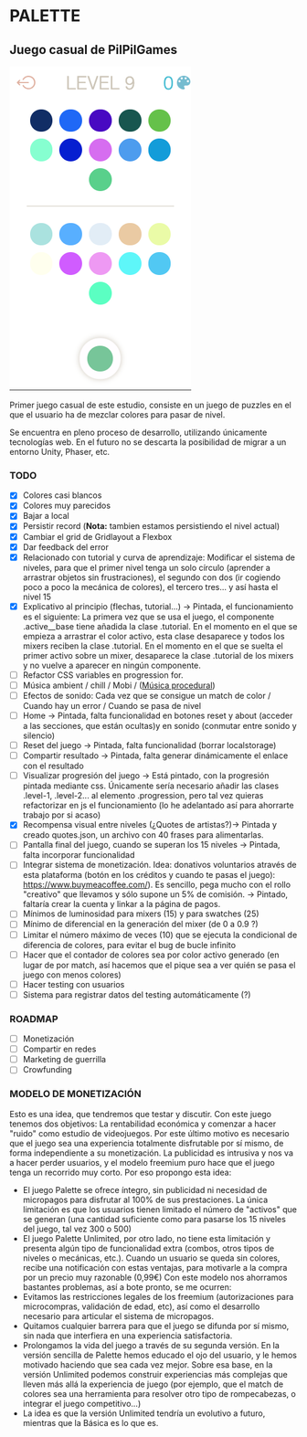 # PALETTE

## Juego casual de **PilPilGames**

![Screenshoot](./screenshoot.png)

Primer juego casual de este estudio, consiste en un juego de puzzles en el que el usuario ha de
mezclar colores para pasar de nivel.

Se encuentra en pleno proceso de desarrollo, utilizando únicamente tecnologías web. En el futuro no
se descarta la posibilidad de migrar a un entorno Unity, Phaser, etc.

### TODO

-   [x] Colores casi blancos
-   [x] Colores muy parecidos
-   [x] Bajar a local
-   [x] Persistir record (**Nota:** tambien estamos persistiendo el nivel actual)
-   [x] Cambiar el grid de Gridlayout a Flexbox
-   [x] Dar feedback del error
-   [x] Relacionado con tutorial y curva de aprendizaje: Modificar el sistema de niveles, para que
        el primer nivel tenga un solo círculo (aprender a arrastrar objetos sin frustraciones), el
        segundo con dos (ir cogiendo poco a poco la mecánica de colores), el tercero tres... y así
        hasta el nivel 15
-   [x] Explicativo al principio (flechas, tutorial...) -> Pintada, el funcionamiento es el
        siguiente: La primera vez que se usa el juego, el componente .active\_\_base tiene añadida
        la clase .tutorial. En el momento en el que se empieza a arrastrar el color activo, esta
        clase desaparece y todos los mixers reciben la clase .tutorial. En el momento en el que se
        suelta el primer activo sobre un mixer, desaparece la clase .tutorial de los mixers y no
        vuelve a aparecer en ningún componente.
-   [ ] Refactor CSS variables en progression for.
-   [ ] Música ambient / chill / Mobi / ([Música procedural](https://github.com/Tonejs/Tone.js/))
-   [ ] Efectos de sonido: Cada vez que se consigue un match de color / Cuando hay un error / Cuando
        se pasa de nivel
-   [ ] Home -> Pintada, falta funcionalidad en botones reset y about (acceder a las secciones, que están ocultas)y en sonido (conmutar entre sonido y silencio)
-   [ ] Reset del juego -> Pintada, falta funcionalidad (borrar localstorage)
-   [ ] Compartir resultado -> Pintada, falta generar dinámicamente el enlace con el resultado
-   [ ] Visualizar progresión del juego -> Está pintado, con la progresión pintada mediante css. Únicamente sería necesario añadir las clases .level-1, .level-2... al elemento .progression, pero tal vez quieras refactorizar en js el funcionamiento (lo he adelantado así para ahorrarte trabajo por si acaso)
-   [x] Recompensa visual entre niveles (¿Quotes de artistas?)-> Pintada y creado quotes.json, un
        archivo con 40 frases para alimentarlas.
-   [ ] Pantalla final del juego, cuando se superan los 15 niveles -> Pintada, falta incorporar funcionalidad
-   [ ] Integrar sistema de monetización. Idea: donativos voluntarios através de esta plataforma (botón en los créditos y cuando te pasas el juego): https://www.buymeacoffee.com/). Es sencillo, pega mucho con el rollo "creativo" que llevamos y sólo supone un 5% de comisión. -> Pintado, faltaría crear la cuenta y linkar a la página de pagos.
-   [ ] Mínimos de luminosidad para mixers (15) y para swatches (25)
-   [ ] Mínimo de diferencial en la generación del mixer (de 0 a 0.9 ?)
-   [ ] Limitar el número máximo de veces (10) que se ejecuta la condicional de diferencia de
        colores, para evitar el bug de bucle infinito
-   [ ] Hacer que el contador de colores sea por color activo generado (en lugar de por match, así hacemos que el pique sea a ver quién se pasa el juego con menos colores)
-   [ ] Hacer testing con usuarios
-   [ ] Sistema para registrar datos del testing automáticamente (?)

### ROADMAP

-   [ ] Monetización
-   [ ] Compartir en redes
-   [ ] Marketing de guerrilla
-   [ ] Crowfunding

### MODELO DE MONETIZACIÓN

Esto es una idea, que tendremos que testar y discutir. Con este juego tenemos dos objetivos: La
rentabilidad económica y comenzar a hacer "ruido" como estudio de videojuegos. Por este último
motivo es necesario que el juego sea una experiencia totalmente disfrutable por sí mismo, de forma
independiente a su monetización. La publicidad es intrusiva y nos va a hacer perder usuarios, y el
modelo freemium puro hace que el juego tenga un recorrido muy corto. Por eso propongo esta idea:

-   El juego Palette se ofrece íntegro, sin publicidad ni necesidad de micropagos para disfrutar al
    100% de sus prestaciones. La única limitación es que los usuarios tienen limitado el número de
    "activos" que se generan (una cantidad suficiente como para pasarse los 15 niveles del juego,
    tal vez 300 o 500)
-   El juego Palette Unlimited, por otro lado, no tiene esta limitación y presenta algún tipo de
    funcionalidad extra (combos, otros tipos de niveles o mecánicas, etc.). Cuando un usuario se
    queda sin colores, recibe una notificación con estas ventajas, para motivarle a la compra por un
    precio muy razonable (0,99€) Con este modelo nos ahorramos bastantes problemas, así a bote
    pronto, se me ocurren:
-   Evitamos las restricciones legales de los freemium (autorizaciones para microcompras, validación
    de edad, etc), así como el desarrollo necesario para articular el sistema de micropagos.
-   Quitamos cualquier barrera para que el juego se difunda por sí mismo, sin nada que interfiera en
    una experiencia satisfactoria.
-   Prolongamos la vida del juego a través de su segunda versión. En la versión sencilla de Palette
    hemos educado el ojo del usuario, y le hemos motivado haciendo que sea cada vez mejor. Sobre esa
    base, en la versión Unlimited podemos construir experiencias más complejas que lleven más allá
    la experiencia de juego (por ejemplo, que el match de colores sea una herramienta para resolver
    otro tipo de rompecabezas, o integrar el juego competitivo...)
-   La idea es que la versión Unlimited tendría un evolutivo a futuro, mientras que la Básica es lo
    que es.
